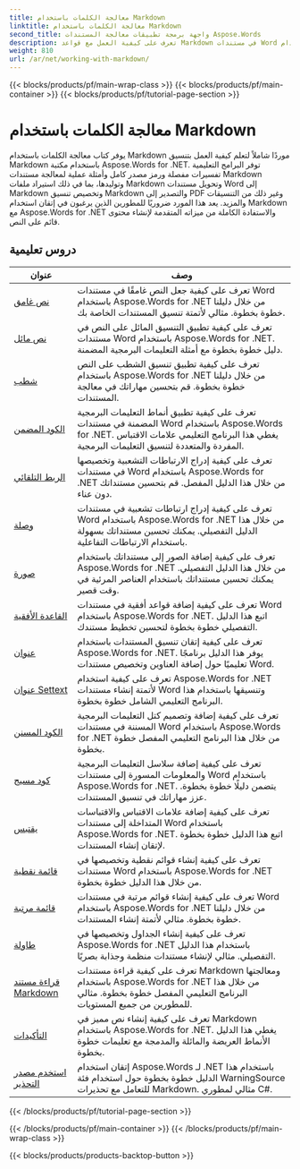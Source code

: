 ```yaml
---
title: معالجة الكلمات باستخدام Markdown
linktitle: معالجة الكلمات باستخدام Markdown
second_title: واجهة برمجة تطبيقات معالجة المستندات Aspose.Words
description: تعرف على كيفية العمل مع قواعد Markdown في مستندات Word باستخدام Aspose.Words for .NET من خلال هذه البرامج التعليمية خطوة بخطوة والأمثلة العملية.
weight: 810
url: /ar/net/working-with-markdown/
---
```


{{< blocks/products/pf/main-wrap-class >}}
{{< blocks/products/pf/main-container >}}
{{< blocks/products/pf/tutorial-page-section >}}

# معالجة الكلمات باستخدام Markdown


يوفر كتاب معالجة الكلمات باستخدام Markdown موردًا شاملاً لتعلم كيفية العمل بتنسيق Markdown باستخدام مكتبة Aspose.Words for .NET. توفر البرامج التعليمية تفسيرات مفصلة ورمز مصدر كامل وأمثلة عملية لمعالجة مستندات Markdown وتوليدها، بما في ذلك استيراد ملفات Markdown وتحويل مستندات Word إلى Markdown وتخصيص تنسيق Markdown والتصدير إلى PDF وغير ذلك من التنسيقات والمزيد. يعد هذا المورد ضروريًا للمطورين الذين يرغبون في إتقان استخدام Markdown مع Aspose.Words for .NET والاستفادة الكاملة من ميزاته المتقدمة لإنشاء محتوى قائم على النص.

 ## دروس تعليمية
| عنوان | وصف |
| --- | --- |
| [نص غامق](./bold-text/) | تعرف على كيفية جعل النص غامقًا في مستندات Word باستخدام Aspose.Words for .NET من خلال دليلنا خطوة بخطوة. مثالي لأتمتة تنسيق المستندات الخاصة بك. |
| [نص مائل](./italic-text/) | تعرف على كيفية تطبيق التنسيق المائل على النص في مستندات Word باستخدام Aspose.Words for .NET. دليل خطوة بخطوة مع أمثلة التعليمات البرمجية المضمنة. |
| [شطب](./strikethrough/) | تعرف على كيفية تطبيق تنسيق الشطب على النص باستخدام Aspose.Words for .NET من خلال دليلنا خطوة بخطوة. قم بتحسين مهاراتك في معالجة المستندات. |
| [الكود المضمن](./inline-code/) | تعرف على كيفية تطبيق أنماط التعليمات البرمجية المضمنة في مستندات Word باستخدام Aspose.Words for .NET. يغطي هذا البرنامج التعليمي علامات الاقتباس المفردة والمتعددة لتنسيق التعليمات البرمجية. |
| [الربط التلقائي](./autolink/) | تعرف على كيفية إدراج الارتباطات التشعبية وتخصيصها في مستندات Word باستخدام Aspose.Words for .NET من خلال هذا الدليل المفصل. قم بتحسين مستنداتك دون عناء. |
| [وصلة](./link/) | تعرف على كيفية إدراج ارتباطات تشعبية في مستندات Word باستخدام Aspose.Words for .NET من خلال هذا الدليل التفصيلي. يمكنك تحسين مستنداتك بسهولة باستخدام الارتباطات التفاعلية. |
| [صورة](./image/) | تعرف على كيفية إضافة الصور إلى مستنداتك باستخدام Aspose.Words for .NET من خلال هذا الدليل التفصيلي. يمكنك تحسين مستنداتك باستخدام العناصر المرئية في وقت قصير. |
| [القاعدة الأفقية](./horizontal-rule/) | تعرف على كيفية إضافة قواعد أفقية في مستندات Word باستخدام Aspose.Words for .NET. اتبع هذا الدليل التفصيلي خطوة بخطوة لتحسين تخطيط مستندك. |
| [عنوان](./heading/) | تعرف على كيفية إتقان تنسيق المستندات باستخدام Aspose.Words for .NET. يوفر هذا الدليل برنامجًا تعليميًا حول إضافة العناوين وتخصيص مستندات Word. |
| [عنوان Settext](./setext-heading/) | تعرف على كيفية استخدام Aspose.Words for .NET لأتمتة إنشاء مستندات Word وتنسيقها باستخدام هذا البرنامج التعليمي الشامل خطوة بخطوة. |
| [الكود المسنن](./indented-code/) | تعرف على كيفية إضافة وتصميم كتل التعليمات البرمجية المسننة في مستندات Word باستخدام Aspose.Words for .NET من خلال هذا البرنامج التعليمي المفصل خطوة بخطوة. |
| [كود مسيج](./fenced-code/) | تعرف على كيفية إضافة سلاسل التعليمات البرمجية والمعلومات المسورة إلى مستندات Word باستخدام Aspose.Words for .NET. يتضمن دليلًا خطوة بخطوة. عزز مهاراتك في تنسيق المستندات. |
| [يقتبس](./quote/) | تعرف على كيفية إضافة علامات الاقتباس والاقتباسات المتداخلة إلى مستندات Word باستخدام Aspose.Words for .NET. اتبع هذا الدليل خطوة بخطوة لإتقان إنشاء المستندات. |
| [قائمة نقطية](./bulleted-list/) | تعرف على كيفية إنشاء قوائم نقطية وتخصيصها في مستندات Word باستخدام Aspose.Words for .NET من خلال هذا الدليل خطوة بخطوة. |
| [قائمة مرتبة](./ordered-list/) | تعرف على كيفية إنشاء قوائم مرتبة في مستندات Word باستخدام Aspose.Words for .NET من خلال دليلنا خطوة بخطوة. مثالي لأتمتة إنشاء المستندات. |
| [طاولة](./table/) | تعرف على كيفية إنشاء الجداول وتخصيصها في Aspose.Words for .NET باستخدام هذا الدليل التفصيلي. مثالي لإنشاء مستندات منظمة وجذابة بصريًا. |
| [قراءة مستند Markdown](./read-markdown-document/) | تعرف على كيفية قراءة مستندات Markdown ومعالجتها باستخدام Aspose.Words for .NET من خلال هذا البرنامج التعليمي المفصل خطوة بخطوة. مثالي للمطورين من جميع المستويات. |
| [التأكيدات](./emphases/) | تعرف على كيفية إنشاء نص مميز في Markdown باستخدام Aspose.Words for .NET. يغطي هذا الدليل الأنماط العريضة والمائلة والمدمجة مع تعليمات خطوة بخطوة. |
| [استخدم مصدر التحذير](./use-warning-source/) | إتقان استخدام Aspose.Words لـ .NET باستخدام هذا الدليل خطوة بخطوة حول استخدام فئة WarningSource للتعامل مع تحذيرات Markdown. مثالي لمطوري C#. |
{{< /blocks/products/pf/tutorial-page-section >}}

{{< /blocks/products/pf/main-container >}}
{{< /blocks/products/pf/main-wrap-class >}}

{{< blocks/products/products-backtop-button >}}

